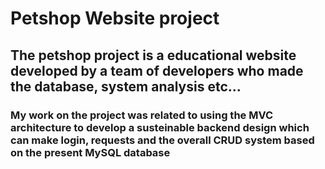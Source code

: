 <h1> Petshop Website project </h1>
<h2> The petshop project is a educational website developed by a team of developers who made the database, system analysis etc...</h2>
<h3>My work on the project was related to using the MVC architecture to develop a susteinable backend design which can make login, requests and the overall CRUD system based on the present MySQL database</h3>
